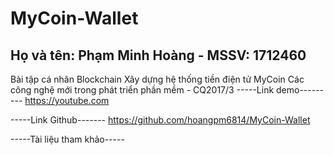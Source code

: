# MyCoin-Wallet

Họ và tên: Phạm Minh Hoàng - MSSV: 1712460
-----------------------
Bài tập cá nhân Blockchain
Xây dựng hệ thống tiền điện tử MyCoin
Các công nghệ mới trong phát triển phần mềm - CQ2017/3
-----Link demo---------
https://youtube.com

-----Link Github-------
https://github.com/hoangpm6814/MyCoin-Wallet

-----Tài liệu tham khảo-----
